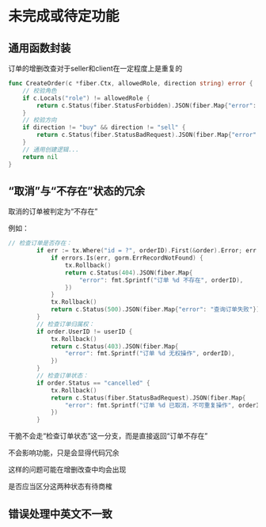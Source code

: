 # 未完成或待定功能

## 通用函数封装

订单的增删改查对于seller和client在一定程度上是重复的

```go
func CreateOrder(c *fiber.Ctx, allowedRole, direction string) error {
    // 校验角色
    if c.Locals("role") != allowedRole {
        return c.Status(fiber.StatusForbidden).JSON(fiber.Map{"error": "无权限"})
    }
    // 校验方向
    if direction != "buy" && direction != "sell" {
        return c.Status(fiber.StatusBadRequest).JSON(fiber.Map{"error": "无效方向"})
    }
    // 通用创建逻辑...
    return nil
}
```

## “取消”与“不存在”状态的冗余

取消的订单被判定为“不存在”

例如：

```go
// 检查订单是否存在：
		if err := tx.Where("id = ?", orderID).First(&order).Error; err != nil {
			if errors.Is(err, gorm.ErrRecordNotFound) {
				tx.Rollback()
				return c.Status(404).JSON(fiber.Map{
					"error": fmt.Sprintf("订单 %d 不存在", orderID),
				})
			}
			tx.Rollback()
			return c.Status(500).JSON(fiber.Map{"error": "查询订单失败"})
		}
		// 检查订单归属权：
		if order.UserID != userID {
			tx.Rollback()
			return c.Status(403).JSON(fiber.Map{
				"error": fmt.Sprintf("订单 %d 无权操作", orderID),
			})
		}
		// 检查订单状态：
		if order.Status == "cancelled" {
			tx.Rollback()
			return c.Status(fiber.StatusBadRequest).JSON(fiber.Map{
				"error": fmt.Sprintf("订单 %d 已取消，不可重复操作", orderID),
			})
		}
```

干脆不会走“检查订单状态”这一分支，而是直接返回“订单不存在”

不会影响功能，只是会显得代码冗余

这样的问题可能在增删改查中均会出现

是否应当区分这两种状态有待商榷

## 错误处理中英文不一致

